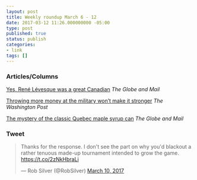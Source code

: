 ```yaml
---
layout: post
title: Weekly roundup March 6 - 12
date: 2017-03-12 11:26.000000000 -05:00
type: post
published: true
status: publish
categories:
- link
tags: []
---
```


### Articles/Columns

[Yes, René Lévesque was a great Canadian](https://www.theglobeandmail.com/opinion/editorials/yes-rene-levesque-was-a-great-canadian/article34205081/ "Yes, René Lévesque was a great Canadian") *The Globe and Mail*

[Throwing more money at the military won’t make it stronger](https://www.washingtonpost.com/opinions/throwing-more-money-at-the-military-wont-make-it-stronger/2017/03/02/74716c22-ff99-11e6-8ebe-6e0dbe4f2bca_story.html?utm_term=.f78bb5e1ee71 "Throwing more money at the military won’t make it stronger. By Fareed Zakaria") *The Washington Post*

[The mystery of the classic Quebec maple syrup can](https://www.theglobeandmail.com/news/national/canada-150/the-story-of-the-classic-quebec-maple-syrup-can/article34154165/ "The mystery of the classic Quebec maple syrup can. By Nathalie Atkinson") *The Globe and Mail*

### Tweet

<blockquote class="twitter-tweet" data-lang="en"><p lang="en" dir="ltr">Thanks for the response. I don&#39;t see the part on why you&#39;d blackout a rather tenuous made-up tournament intended to grow the game. <a href="https://t.co/2zNkHbraLi">https://t.co/2zNkHbraLi</a></p>&mdash; Rob Silver (@RobSilver) <a href="https://twitter.com/RobSilver/status/839995051388334081">March 10, 2017</a></blockquote> <script async src="//platform.twitter.com/widgets.js" charset="utf-8"></script>